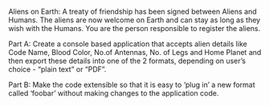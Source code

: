 Aliens on Earth: 
A treaty of friendship has been signed between Aliens and Humans. The aliens are now welcome on Earth and can stay as long as they wish with the Humans. You are the person responsible to register the aliens. 

Part A: Create a console based application that accepts alien details like Code Name, Blood Color, No.of Antennas, No. of Legs and Home Planet and then export these details into one of the 2 formats, depending on user’s choice - “plain text” or “PDF”.

Part B: Make the code extensible so that it is easy to ‘plug in’ a new format called ‘foobar’ without making changes to the application code.
